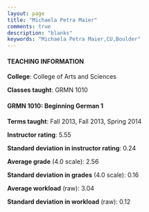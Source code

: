 ```yaml
---
layout: page
title: "Michaela Petra Maier" 
comments: true
description: "blanks"
keywords: "Michaela Petra Maier,CU,Boulder"
---
```

<head>
<script src="https://ajax.googleapis.com/ajax/libs/jquery/2.1.3/jquery.min.js"></script>
<script src="https://dl.dropboxusercontent.com/s/pc42nxpaw1ea4o9/highcharts.js?dl=0"></script>
<!-- <script src="../assets/js/highcharts.js"></script> -->
<style type="text/css">@font-face {
	font-family: "Bebas Neue";
	src: url(https://www.filehosting.org/file/details/544349/BebasNeue Regular.otf) format("opentype");
	}
	h1.Bebas { 
		font-family: "Bebas Neue", Verdana, Tahoma;
	}
</style>
</head>
	   
#### TEACHING INFORMATION

**College**: College of Arts and Sciences

**Classes taught**: GRMN 1010

#### GRMN 1010: Beginning German 1

**Terms taught**: Fall 2013, Fall 2013, Spring 2014

**Instructor rating**: 5.55

**Standard deviation in instructor rating**: 0.24

**Average grade** (4.0 scale): 2.56

**Standard deviation in grades** (4.0 scale): 0.16

**Average workload** (raw): 3.04

**Standard deviation in workload** (raw): 0.12

